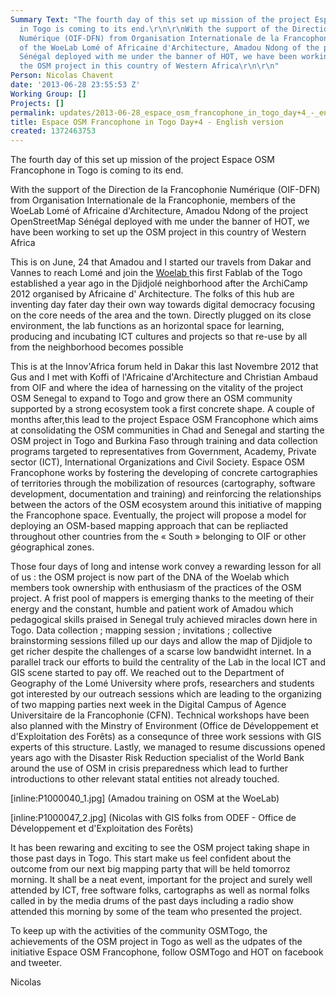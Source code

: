 ```yaml
---
Summary Text: "The fourth day of this set up mission of the project Espace OSM Francophone
  in Togo is coming to its end.\r\n\r\nWith the support of the Direction de la Francophonie
  Numérique (OIF-DFN) from Organisation Internationale de la Francophonie, members
  of the WoeLab Lomé of Africaine d'Architecture, Amadou Ndong of the project OpenStreetMap
  Sénégal deployed with me under the banner of HOT, we have been working to set up
  the OSM project in this country of Western Africa\r\n\r\n"
Person: Nicolas Chavent
date: '2013-06-28 23:55:53 Z'
Working Group: []
Projects: []
permalink: updates/2013-06-28_espace_osm_francophone_in_togo_day+4_-_english_version
title: Espace OSM Francophone in Togo Day+4 - English version
created: 1372463753
---
```

The fourth day of this set up mission of the project Espace OSM Francophone in Togo is coming to its end.

With the support of the Direction de la Francophonie Numérique (OIF-DFN) from Organisation Internationale de la Francophonie, members of the WoeLab Lomé of Africaine d'Architecture, Amadou Ndong of the project OpenStreetMap Sénégal deployed with me under the banner of HOT, we have been working to set up the OSM project in this country of Western Africa

This is on June, 24 that Amadou and I started our travels from Dakar and Vannes to reach Lomé and join the <a href="http://wlab.weebly.com/"> Woelab  </a> this first Fablab of the Togo established a year ago in the Djidjolé neighborhood after the ArchiCamp 2012 organised by Africaine d' Architecture. The folks of this hub are inventing day fater day their own way towards digital democracy focusing on the core needs of the area and the town. Directly plugged on its close environment, the lab functions as an horizontal space for learning, producing and incubating ICT cultures and projects so that re-use by all from the neighborhood becomes possible

This is at the Innov'Africa forum held in Dakar this last Novembre 2012 that Gus and I met with Koffi of l'Africaine d'Architecture and Christian Ambaud from OIF and where the idea of harnessing on the vitality of the project OSM Senegal to expand to Togo and grow there an OSM community supported by a strong ecosystem took a first concrete shape. A couple of months after,this lead to the project Espace OSM Francophone which aims at consolidating the OSM communities in Chad and Senegal and starting the OSM project in Togo and Burkina Faso through training and data collection programs targeted to representatives from Government, Academy, Private sector (ICT), International Organizations and Civil Society. Espace OSM Francophone works by fostering the developing of concrete cartographies of territories through the mobilization of resources (cartography, software development, documentation and training) and reinforcing the relationships between the actors of the OSM ecosystem around this initiative of mapping the Francophone space. Eventually, the project will propose a model for deploying an OSM-based mapping approach that can be repliacted throughout other countries from the « South » belonging to OIF or other géographical zones. 

Those four days of long and intense work convey a rewarding lesson for all of us : the OSM project is now part of the DNA of the Woelab which members took ownership with enthusiasm of the practices of the OSM project. A frist pool of mappers is emerging thanks to the meeting of their energy and the constant, humble and patient work of Amadou which pedagogical skills praised in Senegal truly achieved miracles down here in Togo.  Data collection ; mapping session ; invitations ; collective brainstorming sessions filled up our days and allow the map of Djidjole to get richer despite the challenges of a scarse low bandwidht internet. In a parallel track our efforts to build the centrality of the Lab in the local ICT and GIS scene started to pay off. We reached out to the Department of Geography of the Lomé University where profs, researchers and students got interested by our outreach sessions which are leading to the organizing of two mapping parties next week in the Digital Campus of Agence Universitaire de la Francophonie (CFN). Technical workshops have been also planned with the Minstry of Environment (Office de Développement et d'Exploitation des Forêts) as a consequnce of three work sessions with GIS experts of this structure. Lastly, we managed to resume discussions opened years ago with the Disaster Risk Reduction specialist of the World Bank around the use of OSM in crisis preparedness which lead to further introductions to other relevant statal entities not already touched.

[inline:P1000040_1.jpg]
(Amadou training on OSM at the WoeLab)

[inline:P1000047_2.jpg]
(Nicolas with GIS folks from ODEF - Office de Développement et d'Exploitation des Forêts)

It has been rewaring and exciting to see the OSM project taking shape in those past days in Togo. This start make us feel confident about the outcome from our next big mapping party that will be held tomorroz morning. It shall be a neat event, important for the project and surely well attended by ICT, free software folks, cartographs as well as normal folks called in by the media drums of the past days including a radio show attended this morning by some of the team who presented the project.

To keep up with the activities of the community OSMTogo, the achievements of the OSM project in Togo as well as the udpates of the initiative Espace OSM Francophone, follow OSMTogo and HOT on facebook and tweeter.

Nicolas
